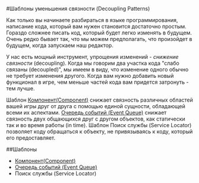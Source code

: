 #Шаблоны уменьшения связности (Decoupling Patterns)

Как только вы начинаете разбираться в языке программирования, написание кода, который вам нужен становится достаточно простым. Гораздо сложнее писать код, который будет легко изменять в будущем. Очень редко бывает так, что мы можем предполагать, что произойдет в будущем, когда запускаем наш редактор.

У нас есть мощный инструмент, упрощения изменений - *снижение связности* (decoupling). Когда мы говорим два участка кода "слабо связаны (decoupled)", мы имеем в виду, что изменение одного обычно не требует изменения другого. Когда вам нужно добавить новый функционал в игре, чем меньше частей кода вам придется затронуть - тем лучше.

Шаблон [Компонент(Component)](./chapter-5/5.1-component) снижает связность различных областей вашей игры друг от друга с помощью единой сущности, обладающей всеми их аспектами. [Очередь событий (Event Queue)](./chapter-5/5.2-event-queue) снижает связность двух общающихся друг с другом объектов, как статически так и во время работы (in time). Шаблон Поиск службы (Service Locator) позволяет коду обращаться к объекту, не привязываясь к коду, который его предоставляет.

##Шаблоны

* [Компонент(Component)](./chapter-5/5.1-component)
* [Очередь событий (Event Queue)](./chapter-5/5.2-event-queue)
* Поиск службы (Service Locator)
